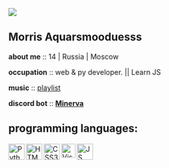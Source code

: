 ![](https://komarev.com/ghpvc/?username=JadenMorris)
## Morris Aquarsmooduesss

**about me** :: 14 | Russia | Moscow
<br/>

**occupation** :: web & py developer. || Learn JS
<br/>

**music** :: [playlist](https://open.spotify.com/playlist/74FR89NWOstoqotOr7CP9K?si=bfcd376d7fd54273)

**discord bot** :: [**Minerva**](https://bcord.cc/minervabot)
<br/>

## programming languages:
<img align="left" alt="Python" width="32px" src="https://img.icons8.com/color/344/python--v1.png"/>
<img align="left" alt="HTML5" width="32x" src="https://img.icons8.com/color/344/html-5.png"/>
<img align="left" alt="CSS3" width="32px" src="https://img.icons8.com/color/344/css3.png"/>
<img align="left" alt="VisualStudioCode" width="28px" src="https://img.icons8.com/fluency/344/visual-studio-code-2019.png"/>
<img align="left" alt="JS" width="32px" src="https://img.icons8.com/color/344/javascript--v1.png"> 
<br/>
<br/>
